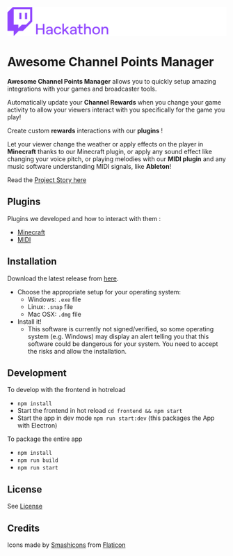 ![Twitch Channel Points Hackathon](./channel_points_hackathon.png)

# Awesome Channel Points Manager

**Awesome Channel Points Manager** allows you to quickly setup amazing integrations with your games and broadcaster tools.

Automatically update your **Channel Rewards** when you change your game activity to allow your viewers interact with you specifically for the game you play!

Create custom **rewards** interactions with our **plugins** !

Let your viewer change the weather or apply effects on the player in **Minecraft** thanks to our Minecraft plugin, or apply any sound effect like changing your voice pitch, or playing melodies with our **MIDI plugin** and any music software understanding MIDI signals, like **Ableton**!

Read the [Project Story here](./STORY.md)

## Plugins

Plugins we developed and how to interact with them :

- [Minecraft](./docs/plugins/Minecraft.md)
- [MIDI](./docs/plugins/MIDI.md)

## Installation

Download the latest release from [here](https://github.com/acouvreur/twitch-channel-points-hackathon/releases).

- Choose the appropriate setup for your operating system:
  - Windows: `.exe` file
  - Linux: `.snap` file
  - Mac OSX: `.dmg` file
- Install it!
  - This software is currently not signed/verified, so some operating system (e.g. Windows) may display an alert telling you that this software could be dangerous for your system. You need to accept the risks and allow the installation.

## Development

To develop with the frontend in hotreload

- `npm install`
- Start the frontend in hot reload `cd frontend && npm start`
- Start the app in dev mode `npm run start:dev` (this packages the App with Electron)

To package the entire app

- `npm install`
- `npm run build`
- `npm run start`

## License

See [License](LICENSE)

## Credits

Icons made by [Smashicons](https://www.flaticon.com/authors/smashicons) from [Flaticon](http://www.flaticon.com)
